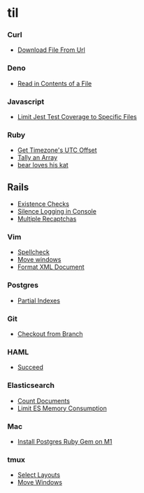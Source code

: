 # til

### Curl
* [Download File From Url](curl/download_file_from_url.md)

### Deno
* [Read in Contents of a File](deno/read_in_contents_of_a_file.md)

### Javascript
* [Limit Jest Test Coverage to Specific
  Files](javascript/limit_jest_test_coverage.md)

### Ruby
* [Get Timezone's UTC Offset](ruby/get_timezone_offset.md)
* [Tally an Array](ruby/tally_array.md)
* [bear loves his kat](ruby/bear_loves_his_kat.md)

## Rails
* [Existence Checks](rails/existence_check.md)
* [Silence Logging in Console](rails/silence_console_logging.md)
* [Multiple Recaptchas](rails/multiple_recaptchas.md)

### Vim
* [Spellcheck](vim/spellcheck.md)
* [Move windows](vim/move_windows.md)
* [Format XML Document](vim/format_xml.md)

### Postgres
* [Partial Indexes](postgres/partial_indexes.md)

### Git
* [Checkout from Branch](git/checkout_from_branch.md)

### HAML
* [Succeed](haml/succeed.md)

### Elasticsearch
* [Count Documents](elasticsearch/count_documents.md)
* [Limit ES Memory Consumption](elasticsearch/limit_memory.md)

### Mac
* [Install Postgres Ruby Gem on M1](mac/postgres_with_m1.md)

### tmux
* [Select Layouts](tmux/select_layouts.md)
* [Move Windows](tmux/move_windows.md)
